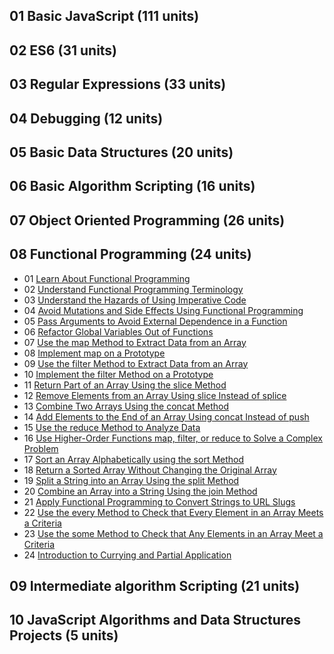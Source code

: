 ## 01 Basic JavaScript (111 units)

## 02 ES6 (31 units) 

## 03 Regular Expressions (33 units) 

## 04 Debugging (12 units)

## 05 Basic Data Structures (20 units)

## 06 Basic Algorithm Scripting (16 units)

## 07 Object Oriented Programming (26 units)

## 08 Functional Programming (24 units)
* 01 [Learn About Functional Programming](https://github.com/EO4wellness/T-I-L/blob/main/JavaScript/freecodecamp-exercises/08.FunctionalProgramming/01_learn-about-functional-programming.js)
* 02 [Understand Functional Programming Terminology](https://github.com/EO4wellness/T-I-L/blob/main/JavaScript/freecodecamp-exercises/08.FunctionalProgramming/02_understand-functional-programming-terminology.js)
* 03 [Understand the Hazards of Using Imperative Code](#)
* 04 [Avoid Mutations and Side Effects Using Functional Programming](#)
* 05 [Pass Arguments to Avoid External Dependence in a Function](#)
* 06 [Refactor Global Variables Out of Functions](#)
* 07 [Use the map Method to Extract Data from an Array](#)
* 08 [Implement map on a Prototype](#)
* 09 [Use the filter Method to Extract Data from an Array](#)
* 10 [Implement the filter Method on a Prototype](#)
* 11 [Return Part of an Array Using the slice Method](#)
* 12 [Remove Elements from an Array Using slice Instead of splice](#)
* 13 [Combine Two Arrays Using the concat Method](#)
* 14 [Add Elements to the End of an Array Using concat Instead of push](#)
* 15 [Use the reduce Method to Analyze Data](#)
* 16 [Use Higher-Order Functions map, filter, or reduce to Solve a Complex Problem](#)
* 17 [Sort an Array Alphabetically using the sort Method](#)
* 18 [Return a Sorted Array Without Changing the Original Array](#)
* 19 [Split a String into an Array Using the split Method](#)
* 20 [Combine an Array into a String Using the join Method](#)
* 21 [Apply Functional Programming to Convert Strings to URL Slugs](#)
* 22 [Use the every Method to Check that Every Element in an Array Meets a Criteria](#)
* 23 [Use the some Method to Check that Any Elements in an Array Meet a Criteria](#)
* 24 [Introduction to Currying and Partial Application](#)


## 09 Intermediate algorithm Scripting (21 units)

## 10 JavaScript Algorithms and Data Structures Projects (5 units) 

